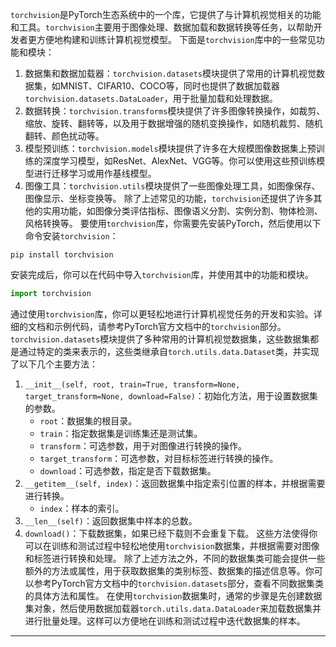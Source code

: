 `torchvision`是PyTorch生态系统中的一个库，它提供了与计算机视觉相关的功能和工具。`torchvision`主要用于图像处理、数据加载和数据转换等任务，以帮助开发者更方便地构建和训练计算机视觉模型。
下面是`torchvision`库中的一些常见功能和模块：
1. 数据集和数据加载器：`torchvision.datasets`模块提供了常用的计算机视觉数据集，如MNIST、CIFAR10、COCO等，同时也提供了数据加载器`torchvision.datasets.DataLoader`，用于批量加载和处理数据。
2. 数据转换：`torchvision.transforms`模块提供了许多图像转换操作，如裁剪、缩放、旋转、翻转等，以及用于数据增强的随机变换操作，如随机裁剪、随机翻转、颜色扰动等。
3. 模型预训练：`torchvision.models`模块提供了许多在大规模图像数据集上预训练的深度学习模型，如ResNet、AlexNet、VGG等。你可以使用这些预训练模型进行迁移学习或用作基线模型。
4. 图像工具：`torchvision.utils`模块提供了一些图像处理工具，如图像保存、图像显示、坐标变换等。
除了上述常见的功能，`torchvision`还提供了许多其他的实用功能，如图像分类评估指标、图像语义分割、实例分割、物体检测、风格转换等。
要使用`torchvision`库，你需要先安装PyTorch，然后使用以下命令安装`torchvision`：
```
pip install torchvision
```
安装完成后，你可以在代码中导入`torchvision`库，并使用其中的功能和模块。
```python
import torchvision
```
通过使用`torchvision`库，你可以更轻松地进行计算机视觉任务的开发和实验。详细的文档和示例代码，请参考PyTorch官方文档中的`torchvision`部分。
`torchvision.datasets`模块提供了多种常用的计算机视觉数据集，这些数据集都是通过特定的类来表示的，这些类继承自`torch.utils.data.Dataset`类，并实现了以下几个主要方法：
1. `__init__(self, root, train=True, transform=None, target_transform=None, download=False)`：初始化方法，用于设置数据集的参数。
   - `root`：数据集的根目录。
   - `train`：指定数据集是训练集还是测试集。
   - `transform`：可选参数，用于对图像进行转换的操作。
   - `target_transform`：可选参数，对目标标签进行转换的操作。
   - `download`：可选参数，指定是否下载数据集。
2. `__getitem__(self, index)`：返回数据集中指定索引位置的样本，并根据需要进行转换。
   - `index`：样本的索引。
3. `__len__(self)`：返回数据集中样本的总数。
4. `download()`：下载数据集，如果已经下载则不会重复下载。
这些方法使得你可以在训练和测试过程中轻松地使用`torchvision`数据集，并根据需要对图像和标签进行转换和处理。
除了上述方法之外，不同的数据集类可能会提供一些额外的方法或属性，用于获取数据集的类别标签、数据集的描述信息等。你可以参考PyTorch官方文档中的`torchvision.datasets`部分，查看不同数据集类的具体方法和属性。
在使用`torchvision`数据集时，通常的步骤是先创建数据集对象，然后使用数据加载器`torch.utils.data.DataLoader`来加载数据集并进行批量处理。这样可以方便地在训练和测试过程中迭代数据集的样本。

---